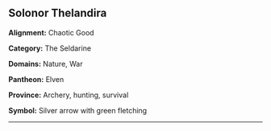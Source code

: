 ﻿## Solonor Thelandira

**Alignment:** Chaotic Good

**Category:** The Seldarine

**Domains:** Nature, War

**Pantheon:** Elven

**Province:** Archery, hunting, survival

**Symbol:** Silver arrow with green fletching

---

